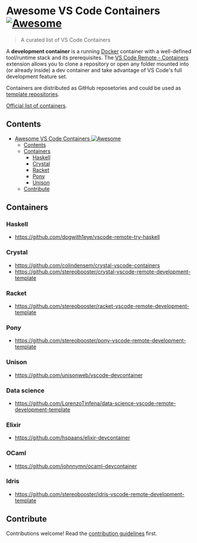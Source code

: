# Awesome VS Code Containers [![Awesome](https://awesome.re/badge.svg)](https://awesome.re)

> A curated list of VS Code Containers

A **development container** is a running [Docker](https://www.docker.com) container with a well-defined tool/runtime stack and its prerequisites. The [VS Code Remote - Containers](https://aka.ms/vscode-remote/download/containers) extension allows you to clone a repository or open any folder mounted into (or already inside) a dev container and take advantage of VS Code's full development feature set.

Containers are distributed as GitHub reposetories and could be used as [template repositories](https://docs.github.com/en/free-pro-team@latest/github/creating-cloning-and-archiving-repositories/creating-a-template-repository).

[Official list of containers](https://github.com/microsoft/vscode-dev-containers/tree/master/containers).

## Contents

<!-- START doctoc generated TOC please keep comment here to allow auto update -->
<!-- DON'T EDIT THIS SECTION, INSTEAD RE-RUN doctoc TO UPDATE -->

- [Awesome VS Code Containers ![Awesome](https://awesome.re)](#awesome-vs-code-containers-)
  - [Contents](#contents)
  - [Containers](#containers)
    - [Haskell](#haskell)
    - [Crystal](#crystal)
    - [Racket](#racket)
    - [Pony](#pony)
    - [Unison](#unison)
  - [Contribute](#contribute)

<!-- END doctoc generated TOC please keep comment here to allow auto update -->

## Containers

### Haskell

- https://github.com/dogwith1eye/vscode-remote-try-haskell

### Crystal

- https://github.com/colindensem/crystal-vscode-containers
- https://github.com/stereobooster/crystal-vscode-remote-development-template

### Racket

- https://github.com/stereobooster/racket-vscode-remote-development-template

### Pony

- https://github.com/stereobooster/pony-vscode-remote-development-template

### Unison

- https://github.com/unisonweb/vscode-devcontainer

### Data science

- https://github.com/LorenzoTinfena/data-science-vscode-remote-development-template

### Elixir

- https://github.com/hspaans/elixir-devcontainer

### OCaml

- https://github.com/johnnymn/ocaml-devcontainer

### Idris

- https://github.com/stereobooster/idris-vscode-remote-development-template

## Contribute

Contributions welcome! Read the [contribution guidelines](contributing.md) first.
